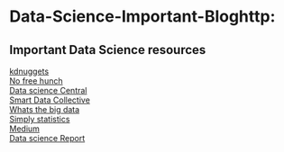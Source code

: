 # Data-Science-Important-Bloghttp:
## Important Data Science resources
[kdnuggets](https://www.kdnuggets.com/)<br>
[ No free hunch](http://blog.kaggle.com/)<br>
[Data science Central](https://www.datasciencecentral.com/)<br>
[Smart Data Collective](https://www.smartdatacollective.com/)<br>
[Whats the big data](https://whatsthebigdata.com/)<br>
[Simply statistics](https://simplystatistics.org/)<br>
[Medium](https://towardsdatascience.com/)<br>
[Data science Report](http://starbridgepartners.com/data-science-report/)<br>
